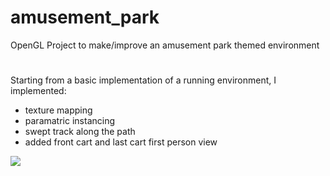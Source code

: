 # amusement_park
OpenGL Project to make/improve an amusement park themed environment

#
Starting from a basic implementation of a running environment, I implemented:
* texture mapping
* paramatric instancing
* swept track along the path
* added front cart and last cart first person view


![](AmusementPark.gif)
